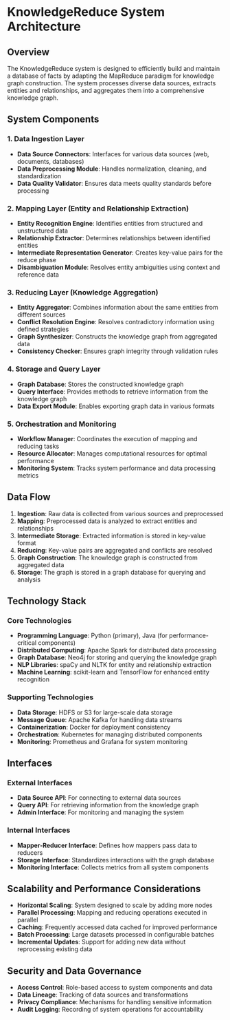 # KnowledgeReduce System Architecture

## Overview

The KnowledgeReduce system is designed to efficiently build and maintain a database of facts by adapting the MapReduce paradigm for knowledge graph construction. The system processes diverse data sources, extracts entities and relationships, and aggregates them into a comprehensive knowledge graph.

## System Components

### 1. Data Ingestion Layer
- **Data Source Connectors**: Interfaces for various data sources (web, documents, databases)
- **Data Preprocessing Module**: Handles normalization, cleaning, and standardization
- **Data Quality Validator**: Ensures data meets quality standards before processing

### 2. Mapping Layer (Entity and Relationship Extraction)
- **Entity Recognition Engine**: Identifies entities from structured and unstructured data
- **Relationship Extractor**: Determines relationships between identified entities
- **Intermediate Representation Generator**: Creates key-value pairs for the reduce phase
- **Disambiguation Module**: Resolves entity ambiguities using context and reference data

### 3. Reducing Layer (Knowledge Aggregation)
- **Entity Aggregator**: Combines information about the same entities from different sources
- **Conflict Resolution Engine**: Resolves contradictory information using defined strategies
- **Graph Synthesizer**: Constructs the knowledge graph from aggregated data
- **Consistency Checker**: Ensures graph integrity through validation rules

### 4. Storage and Query Layer
- **Graph Database**: Stores the constructed knowledge graph
- **Query Interface**: Provides methods to retrieve information from the knowledge graph
- **Data Export Module**: Enables exporting graph data in various formats

### 5. Orchestration and Monitoring
- **Workflow Manager**: Coordinates the execution of mapping and reducing tasks
- **Resource Allocator**: Manages computational resources for optimal performance
- **Monitoring System**: Tracks system performance and data processing metrics

## Data Flow

1. **Ingestion**: Raw data is collected from various sources and preprocessed
2. **Mapping**: Preprocessed data is analyzed to extract entities and relationships
3. **Intermediate Storage**: Extracted information is stored in key-value format
4. **Reducing**: Key-value pairs are aggregated and conflicts are resolved
5. **Graph Construction**: The knowledge graph is constructed from aggregated data
6. **Storage**: The graph is stored in a graph database for querying and analysis

## Technology Stack

### Core Technologies
- **Programming Language**: Python (primary), Java (for performance-critical components)
- **Distributed Computing**: Apache Spark for distributed data processing
- **Graph Database**: Neo4j for storing and querying the knowledge graph
- **NLP Libraries**: spaCy and NLTK for entity and relationship extraction
- **Machine Learning**: scikit-learn and TensorFlow for enhanced entity recognition

### Supporting Technologies
- **Data Storage**: HDFS or S3 for large-scale data storage
- **Message Queue**: Apache Kafka for handling data streams
- **Containerization**: Docker for deployment consistency
- **Orchestration**: Kubernetes for managing distributed components
- **Monitoring**: Prometheus and Grafana for system monitoring

## Interfaces

### External Interfaces
- **Data Source API**: For connecting to external data sources
- **Query API**: For retrieving information from the knowledge graph
- **Admin Interface**: For monitoring and managing the system

### Internal Interfaces
- **Mapper-Reducer Interface**: Defines how mappers pass data to reducers
- **Storage Interface**: Standardizes interactions with the graph database
- **Monitoring Interface**: Collects metrics from all system components

## Scalability and Performance Considerations

- **Horizontal Scaling**: System designed to scale by adding more nodes
- **Parallel Processing**: Mapping and reducing operations executed in parallel
- **Caching**: Frequently accessed data cached for improved performance
- **Batch Processing**: Large datasets processed in configurable batches
- **Incremental Updates**: Support for adding new data without reprocessing existing data

## Security and Data Governance

- **Access Control**: Role-based access to system components and data
- **Data Lineage**: Tracking of data sources and transformations
- **Privacy Compliance**: Mechanisms for handling sensitive information
- **Audit Logging**: Recording of system operations for accountability
